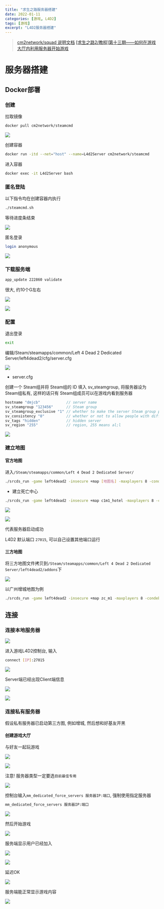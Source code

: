 ```yaml
---
title: "求生之路服务器搭建"
date: 2022-01-11
categories: [游戏, L4D2]
tags: [游戏]
excerpt: "L4D2服务器搭建"
---
```


> [cm2network/squad 说明文档](https://hub.docker.com/r/cm2network/squad/)
> [[求生之路2/教程]第十三期——如何在游戏大厅内利用服务器开始游戏](https://www.bilibili.com/video/BV1Ya411n7fT/?vd_source=d5f3e75e1bfdc1c3bb8859420f120bff)

# 服务器搭建

## Docker部署

### 创建 

拉取镜像

```sh
docker pull cm2network/steamcmd
```

![](/Resource/Imgur/20241110_124729.jpg)

创建容器

```sh
docker run -itd --net="host" --name=L4d2Server cm2network/steamcmd
```

进入容器

```sh
docker exec -it L4d2Server bash
```

### 匿名登陆

以下指令均在创建容器内执行

```sh
./steamcmd.sh
```

等待进度条结束

![](/Resource/Imgur/20241110_125124.jpg)

匿名登录

```sh
login anonymous
```

![](/Resource/Imgur/20241110_125241.jpg)

### 下载服务端

```sh
app_update 222860 validate
```

很大, 约10个G左右

![](/Resource/Imgur/20241110_125458.jpg)

![](/Resource/Imgur/20241110_130600.jpg)

### 配置

退出登录

```sh
exit
```

编辑/Steam/steamapps/common/Left 4 Dead 2 Dedicated Server/left4dead2/cfg/server.cfg

![](/Resource/Imgur/20241110_131901.jpg)

- server.cfg

创建一个 Steam组并将 Steam组的 ID 填入 sv_steamgroup, 将服务器设为 Steam组私有, 这样的话只有 Steam组成员可以在游戏内看到服务器

```c
hostname "dmjcb"            // server name
sv_steamgroup "123456"      // Steam group
sv_steamgroup_exclusive "1" // whether to make the server Steam group private
sv_consistency "0"          // whether or not to allow people with different mods to enter the server
sv_tags "hidden"            // hidden server
sv_region "255"             // region, 255 means al;l
```

![](/Resource/Imgur/20241110_132103.jpg)

### 建立地图

#### 官方地图

进入`/Steam/steamapps/common/Left 4 Dead 2 Dedicated Server/`

```sh
./srcds_run -game left4dead2 -insecure +map [地图名] -maxplayers 8 -condebug +exec server.cfg -nomaster
```

- 建立死亡中心

```sh
./srcds_run -game left4dead2 -insecure +map c1m1_hotel -maxplayers 8 -condebug +exec server.cfg -nomaster
```

![](/Resource/Imgur/20241110_132423.jpg)

![](/Resource/Imgur/20241110_133005.jpg)

代表服务器启动成功

L4D2 默认端口 `27015`, 可以自己设置其他端口运行

#### 三方地图

将三方地图文件拷贝到`/Steam/steamapps/common/Left 4 Dead 2 Dedicated Server/left4dead2/addons`下

![](/Resource/Imgur/20241113_231058.jpg)

以广州增城地图为例

```sh
./srcds_run -game left4dead2 -insecure +map zc_m1 -maxplayers 8 -condebug +exec server.cfg -nomaster
```

## 连接

### 连接本地服务器

![](/Resource/Imgur/20241110_134219.jpg)

进入游戏L4D2控制台, 输入

```sh
connect [IP]:27015
```

![](/Resource/Imgur/20241110_133332.jpg)


Server端已经出现Client端信息

![](/Resource/Imgur/20241110_133448.jpg)

![](/Resource/Imgur/20241110_133459.jpg)

### 连接私有服务器

假设私有服务器已启动第三方图, 例如增城, 然后想和好基友开黑

#### 创建游戏大厅

与好友一起玩游戏

![](/Resource/Imgur/20241114_220928.jpg)

![](/Resource/Imgur/20241114_220946.jpg)

注意! 服务器类型一定要选`目前最佳专用`

![](/Resource/Imgur/20241114_221016.jpg)

控制台输入`mm_dedicated_force_servers 服务器IP:端口`, 强制使用指定服务器

```sh
mm_dedicated_force_servers 服务器IP:端口
```

![](/Resource/Imgur/20241114_221116.jpg)

然后开始游戏

![](/Resource/Imgur/20241114_221333.jpg)

服务端显示用户已经加入

![](/Resource/Imgur/20241114_221404.jpg)

![](/Resource/Imgur/20241114_221411.jpg)

延迟OK

![](/Resource/Imgur/20241114_221443.jpg)

服务端能正常显示游戏内容

![](/Resource/Imgur/20241114_221517.jpg)